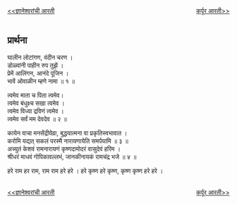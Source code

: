 <a href="/ganapati-aaratyaa/ज्ञानेश्वरांची%20आरती.html" style="float: left;"><<ज्ञानेश्वरांची आरती</a> <a href="/ganapati-aaratyaa/कर्पूर आरती.html" style="float: right;">कर्पूर आरती>></a>  

<br />
<br />

प्रार्थना
------------
घालीन लोटांगण, वंदीन चरण ।  
डोळ्यांनी पाहीन रुप तुझें ।  
प्रेमें आलिंगन, आनंदे पूजिन ।  
भावें ओवाळीन म्हणे नामा ॥ १ ॥  
  
त्वमेव माता च पिता त्वमेव।  
त्वमेव बंधुक्ष्च सखा त्वमेव ।  
त्वमेव विध्या द्रविणं त्वमेव ।  
त्वमेव सर्वं मम देवदेव ॥ २ ॥  
  
कायेन वाचा मनसेंद्रीयेव्रा, बुद्धयात्मना वा प्रकृतिस्वभावात ।  
करोमि यद्यत् सकलं परस्मै नारायणायेति समर्पयामि ॥ ३ ॥  
अच्युतं केशवं रामनारायणं कृष्णदामोदरं वासुदेवं हरिम ।  
श्रीधरं माधवं गोपिकावल्लभं, जानकीनायकं रामचंद्र भजे ॥ ४ ॥  
  
  
हरे राम हर राम, राम राम हरे हरे ।
हरे कृष्ण हरे कृष्ण, कृष्ण कृष्ण हरे हरे ।

<br />
<a href="/ganapati-aaratyaa/ज्ञानेश्वरांची%20आरती.html" style="float: left;"><<ज्ञानेश्वरांची आरती</a> <a href="/ganapati-aaratyaa/कर्पूर आरती.html" style="float: right;">कर्पूर आरती>></a>
